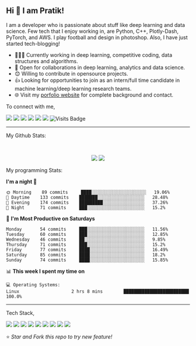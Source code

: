 ## Hi 👋 I am Pratik!
I am a developer who is passionate about stuff like deep learning and data science. Few tech that I enjoy working in, are Python, C++, Plotly-Dash, PyTorch, and  AWS. I play football and design in photoshop. Also, I have just started tech-blogging! 

- 👨🏽‍💻 Currently working in deep learning, competitive coding, data structures and algorithms.
- 🤝 Open for collaborations in deep learning, analytics and data science.
- 😊 Willing to contribute in opensource projects.
- 👍 Looking for opportunities to join as an intern/full time candidate in machine learning/deep learning research teams.
- 🌐 Visit my [porfolio website](https://pr2tik1.github.io/) for complete background and contact.

To connect with me,

[<img src="https://img.shields.io/badge/twitter-%231DA1F2.svg?&style=for-the-badge&logo=twitter&logoColor=white" />](https://twitter.com/Pratikpkb) [<img src="https://img.shields.io/badge/medium-%2312100E.svg?&style=for-the-badge&logo=medium&logoColor=white" />](https://medium.com/@pratikbaitha04)  [<img src="https://img.shields.io/badge/linkedin-%230077B5.svg?&style=for-the-badge&logo=linkedin&logoColor=white" />](https://www.linkedin.com/in/pratik-kumar04/) [<img src = "https://img.shields.io/badge/facebook-%231877F2.svg?&style=for-the-badge&logo=facebook&logoColor=white">](https://www.facebook.com/pr2tik1) [<img src ="https://img.shields.io/badge/portfolio-web-%23.svg?&style=for-the-badge&logo=&logoColor=white%22">](https://pr2tik1.github.io/) [<img src = "https://img.shields.io/badge/instagram-%23E4405F.svg?&style=for-the-badge&logo=instagram&logoColor=white">](https://www.instagram.com/pratikkumar04/)  ![Visits Badge](https://badges.pufler.dev/visits/pr2tik1/pr2tik1?style=for-the-badge ) 

---
My Github Stats: 

<br>

<p align = "center">
  <img src = "https://github-readme-stats.vercel.app/api?username=pr2tik1&show_icons=true&theme=radical&line_height=27">
  <img src = "https://github-readme-stats.vercel.app/api/top-langs/?username=pr2tik1&hide=css,html&theme=tokyonight">
</p>

My programming Stats: 
  
<!--START_SECTION:waka-->
**I'm a night 🦉** 

```text
🌞 Morning    89 commits     ████░░░░░░░░░░░░░░░░░░░░░   19.06% 
🌆 Daytime    133 commits    ███████░░░░░░░░░░░░░░░░░░   28.48% 
🌃 Evening    174 commits    █████████░░░░░░░░░░░░░░░░   37.26% 
🌙 Night      71 commits     ███░░░░░░░░░░░░░░░░░░░░░░   15.2%

```
📅 **I'm Most Productive on Saturdays** 

```text
Monday       54 commits     ███░░░░░░░░░░░░░░░░░░░░░░   11.56% 
Tuesday      60 commits     ███░░░░░░░░░░░░░░░░░░░░░░   12.85% 
Wednesday    46 commits     ██░░░░░░░░░░░░░░░░░░░░░░░   9.85% 
Thursday     71 commits     ███░░░░░░░░░░░░░░░░░░░░░░   15.2% 
Friday       77 commits     ████░░░░░░░░░░░░░░░░░░░░░   16.49% 
Saturday     85 commits     ████░░░░░░░░░░░░░░░░░░░░░   18.2% 
Sunday       74 commits     ████░░░░░░░░░░░░░░░░░░░░░   15.85%

```


📊 **This week I spent my time on** 

```text
💻 Operating Systems: 
Linux                    2 hrs 8 mins        █████████████████████████   100.0%

```


<!--END_SECTION:waka-->

---

Tech Stack,

<img src="https://img.shields.io/badge/python%20-%2314354C.svg?&style=for-the-badge&logo=python&logoColor=white"/> <img src="https://img.shields.io/badge/c%20-%2300599C.svg?&style=for-the-badge&logo=c&logoColor=white"/> <img src="https://img.shields.io/badge/c++%20-%2300599C.svg?&style=for-the-badge&logo=c%2B%2B&ogoColor=white"/> <img src="https://img.shields.io/badge/markdown-%23000000.svg?&style=for-the-badge&logo=markdown&logoColor=white"/> <img src="https://img.shields.io/badge/flask%20-%23000.svg?&style=for-the-badge&logo=flask&logoColor=white"/> <img src="https://img.shields.io/badge/git%20-%23F05033.svg?&style=for-the-badge&logo=git&logoColor=white"/> <img src="https://img.shields.io/badge/AWS%20-%23FF9900.svg?&style=for-the-badge&logo=amazon-aws&logoColor=white"/> <img src="https://img.shields.io/badge/heroku%20-%23430098.svg?&style=for-the-badge&logo=heroku&logoColor=white"/> <img src="https://img.shields.io/badge/docker%20-%230db7ed.svg?&style=for-the-badge&logo=docker&logoColor=white"/>

⭐ *Star and Fork this repo to try new feature!* 
